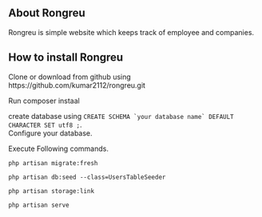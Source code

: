 ## About Rongreu

Rongreu is simple website which keeps track of employee and companies.

## How to install Rongreu
<p>Clone or download from github using https://github.com/kumar2112/rongreu.git </p>

<p>Run composer instaal </p>

<p>
 create database using <code>CREATE SCHEMA `your database name` DEFAULT CHARACTER SET utf8 ;</code>.
 <br>Configure your database.
</p>
<p> Execute Following commands.

 <code>php artisan migrate:fresh</code>

 <code>php artisan db:seed --class=UsersTableSeeder</code>

 <code>php artisan storage:link</code>

 <code>php artisan serve</code>


 </p>
